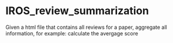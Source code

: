 # IROS_review_summarization
Given a html file that contains all reviews for a paper, aggregate all information, for example: calculate the avergage score
